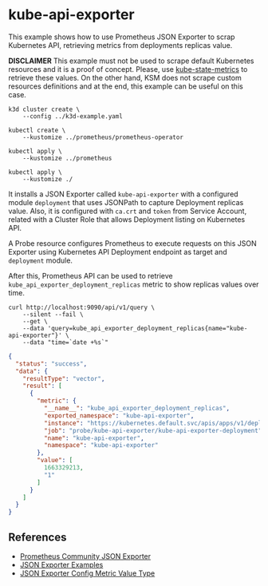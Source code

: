 # kube-api-exporter

This example shows how to use Prometheus JSON Exporter to scrap Kubernetes API,
retrieving metrics from deployments replicas value.

**DISCLAIMER** This example must not be used to scrape default Kubernetes
resources and it is a proof of concept. Please, use
[kube-state-metrics](https://github.com/kubernetes/kube-state-metrics) to
retrieve these values. On the other hand, KSM does not scrape custom resources
definitions and at the end, this example can be useful on this case.

```
k3d cluster create \
    --config ../k3d-example.yaml

kubectl create \
    --kustomize ../prometheus/prometheus-operator

kubectl apply \
    --kustomize ../prometheus

kubectl apply \
    --kustomize ./
```

It installs a JSON Exporter called `kube-api-exporter` with a configured module
`deployment` that uses JSONPath to capture Deployment replicas value. Also, it
is configured with `ca.crt` and `token` from Service Account, related with a
Cluster Role that allows Deployment listing on Kubernetes API.

A Probe resource configures Prometheus to execute requests on this JSON Exporter
using Kubernetes API Deployment endpoint as target and `deployment` module.

After this, Prometheus API can be used to retrieve
`kube_api_exporter_deployment_replicas` metric to show replicas values over
time.

```
curl http://localhost:9090/api/v1/query \
    --silent --fail \
    --get \
    --data 'query=kube_api_exporter_deployment_replicas{name="kube-api-exporter"}' \
    --data "time=`date +%s`"
```

```json
{
  "status": "success",
  "data": {
    "resultType": "vector",
    "result": [
      {
        "metric": {
          "__name__": "kube_api_exporter_deployment_replicas",
          "exported_namespace": "kube-api-exporter",
          "instance": "https://kubernetes.default.svc/apis/apps/v1/deployments",
          "job": "probe/kube-api-exporter/kube-api-exporter-deployment",
          "name": "kube-api-exporter",
          "namespace": "kube-api-exporter"
        },
        "value": [
          1663329213,
          "1"
        ]
      }
    ]
  }
}
```

## References

* [Prometheus Community JSON Exporter](https://github.com/prometheus-community/json_exporter)
* [JSON Exporter Examples](https://github.com/prometheus-community/json_exporter/tree/master/examples)
* [JSON Exporter Config Metric Value Type](https://github.com/prometheus-community/json_exporter/blob/master/test/config/good.yml)
